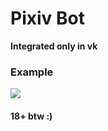 # Pixiv Bot

**Integrated only in vk**

### Example
![](https://i.imgur.com/i6pGDZu.png)

#### 18+ btw :)
